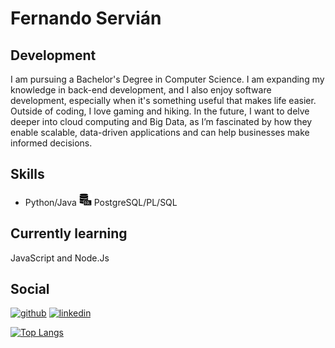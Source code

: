 # Fernando Servián
## Development
I am pursuing a Bachelor's Degree in Computer Science. I am expanding my knowledge in back-end development, and I also enjoy software development, especially when it's something useful that makes life easier. Outside of coding, I love gaming and hiking. 
In the future, I want to delve deeper into cloud computing and Big Data, as I’m fascinated by how they enable scalable, data-driven applications and can help businesses make informed decisions.

## Skills 
- Python/Java
<img src='https://github.com/Naidess/Naidess/blob/main/servidor-sql.png' alt='SQL' height ='20' width='20'> PostgreSQL/PL/SQL

## Currently learning
 JavaScript and Node.Js 

## Social
[<img src='https://cdn.jsdelivr.net/npm/simple-icons@3.0.1/icons/github.svg' alt='github' height='40'>](https://github.com/Naidess)  [<img src='https://cdn.jsdelivr.net/npm/simple-icons@3.0.1/icons/linkedin.svg' alt='linkedin' height='40'>](https://www.linkedin.com/in/fernando-servián-026292308/)  



[![Top Langs](https://github-readme-stats.vercel.app/api/top-langs/?username=Naidess)](https://github.com/anuraghazra/github-readme-stats)
